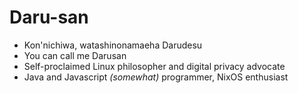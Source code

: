# Daru-san
- Kon'nichiwa, watashinonamaeha Darudesu
- You can call me Darusan
- Self-proclaimed Linux philosopher and digital privacy advocate
- Java and Javascript _(somewhat)_ programmer, NixOS enthusiast

